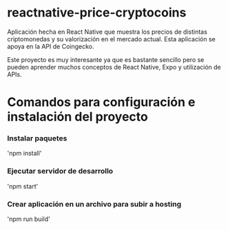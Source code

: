 # reactnative-price-cryptocoins
Aplicación hecha en React Native que muestra los precios de distintas criptomonedas y su valorización en el mercado actual. Esta aplicación se apoya en la API de 
Coingecko.

Este proyecto es muy interesante ya que es bastante sencillo pero se pueden aprender muchos conceptos de React Native, Expo y utilización de APIs.


# Comandos para configuración e instalación del proyecto

### Instalar paquetes
'npm install' 

### Ejecutar servidor de desarrollo
'npm start'

### Crear aplicación en un archivo para subir a hosting
'npm run build'
